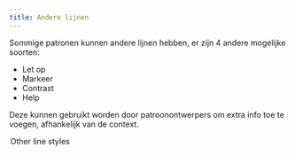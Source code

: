 ```yaml
---
title: Andere lijnen
---
```


Sommige patronen kunnen andere lijnen hebben, er zijn 4 andere mogelijke soorten:

-   Let op
-   Markeer
-   Contrast
-   Help

Deze kunnen gebruikt worden door patroonontwerpers om extra info toe te voegen, afhankelijk van de context.

<Legend part="otherLines">

Other line styles

</Legend>
